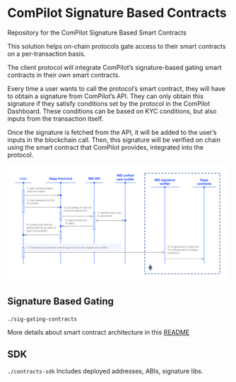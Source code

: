 # ComPilot Signature Based Contracts

Repository for the ComPilot Signature Based Smart Contracts

This solution helps on-chain protocols gate access to their smart contracts on a per-transaction basis.

The client protocol will integrate ComPilot’s signature-based gating smart contracts in their own smart contracts.

Every time a user wants to call the protocol’s smart contract, they will have to obtain a signature from ComPilot’s API. They can only obtain this signature if they satisfy conditions set by the protocol in the ComPilot Dashboard. These conditions can be based on KYC conditions, but also inputs from the transaction itself.

Once the signature is fetched from the API, it will be added to the user’s inputs in the blockchain call. Then, this signature will be verified on chain using the smart contract that ComPilot provides, integrated into the protocol.

![End to End flow](./images/smartcontractgating-flow.png)

## Signature Based Gating

`./sig-gating-contracts`

More details about smart contract architecture in this [README](./sig-gating-contracts/README.md)

## SDK

`./contracts-sdk`
Includes deployed addresses, ABIs, signature libs.
